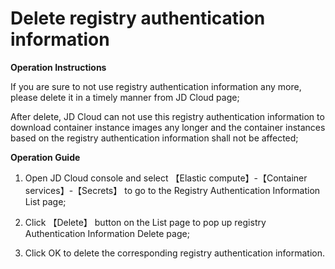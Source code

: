 
# Delete registry authentication information

**Operation Instructions**

If you are sure to not use registry authentication information any more, please delete it in a timely manner from JD Cloud page;

After delete, JD Cloud can not use this registry authentication information to download container instance images any longer and the container instances based on the registry authentication information shall not be affected;

**Operation Guide**

1. Open JD Cloud console and select 【Elastic compute】-【Container services】-【Secrets】 to go to the Registry Authentication Information List page;

2. Click 【Delete】 button on the List page to pop up registry Authentication Information Delete page;


3. Click OK to delete the corresponding registry authentication information.